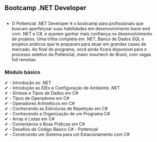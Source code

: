 ## Bootcamp .NET Developer

##

- O Pottencial .NET Developer é o bootcamp para profissionais que buscam aperfeiçoar suas habilidades em 
  desenvolvimento back-end com .NET e C#, e querem ganhar mais confiança no desenvolvimento de projetos. 
  Uma trilha completa em .NET, Banco de Dados SQL e projetos práticos que te preparam para atuar em grandes 
  cases de mercado. Ao final do programa, você ainda ficará disponível para o processo seletivo da Pottencial, 
  maior insurtech do Brasil, com vagas full remotas.
  
### Módulo básico 

✔ - Introdução ao .NET<br>
✔ - Introdução as IDEs e Configuração de Ambiente .NET<br>
✔ - Sintaxe e Tipos de Dados em C#<br>
✔ - Tipos de Operadores em C#<br>
✔ - Operadores Aritméticos em C#<br>
✔ - Conhecendo as Estruturas de Repetição em C#<br>
✔ - Conhecendo a Organização de um Programa C#<br>
✔ - Array e Listas em C#<br>
✔ - Comentários e Boas Práticas em C#<br>
✔ - Desafios de Código Básico C# - Pottencial<br>
✔ - Construindo um Sistema para um Estacionamento com C#<br>


